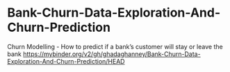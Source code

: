 # Bank-Churn-Data-Exploration-And-Churn-Prediction
Churn Modelling - How to predict if a bank’s customer will stay or leave the bank
https://mybinder.org/v2/gh/ghadaghanney/Bank-Churn-Data-Exploration-And-Churn-Prediction/HEAD
